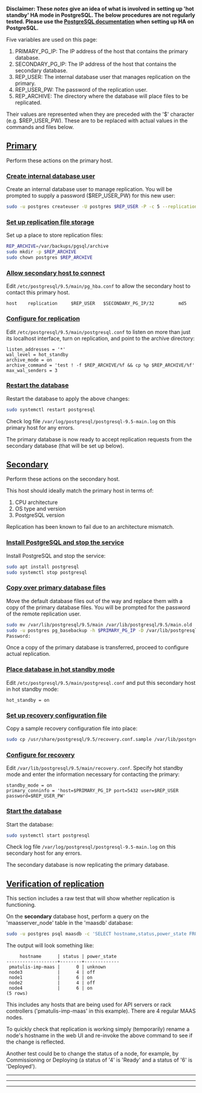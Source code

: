 <!-- deb-2-7-cli
||2.7|2.8|2.9|
|-----:|:-----:|:-----:|:-----:|
|Snap|[CLI](/t/postgresql-ha-hot-standby/2994) ~ [UI](/t/postgresql-ha-hot-standby/2995)|[CLI](/t/postgresql-ha-hot-standby/2996) ~ [UI](/t/postgresql-ha-hot-standby/2997)|[CLI](/t/postgresql-ha-hot-standby/2998) ~ [UI](/t/postgresql-ha-hot-standby/2999)|
|Packages|CLI ~ [UI](/t/postgresql-ha-hot-standby/3001)|[CLI](/t/postgresql-ha-hot-standby/3002) ~ [UI](/t/postgresql-ha-hot-standby/3003)|[CLI](/t/postgresql-ha-hot-standby/3004) ~ [UI](/t/postgresql-ha-hot-standby/3005)|
 deb-2-7-cli -->

<!-- deb-2-7-ui
||2.7|2.8|2.9|
|-----:|:-----:|:-----:|:-----:|
|Snap|[CLI](/t/postgresql-ha-hot-standby/2994) ~ [UI](/t/postgresql-ha-hot-standby/2995)|[CLI](/t/postgresql-ha-hot-standby/2996) ~ [UI](/t/postgresql-ha-hot-standby/2997)|[CLI](/t/postgresql-ha-hot-standby/2998) ~ [UI](/t/postgresql-ha-hot-standby/2999)|
|Packages|[CLI](/t/postgresql-ha-hot-standby/3000) ~ UI|[CLI](/t/postgresql-ha-hot-standby/3002) ~ [UI](/t/postgresql-ha-hot-standby/3003)|[CLI](/t/postgresql-ha-hot-standby/3004) ~ [UI](/t/postgresql-ha-hot-standby/3005)|
 deb-2-7-ui -->

<!-- deb-2-8-cli
||2.7|2.8|2.9|
|-----:|:-----:|:-----:|:-----:|
|Snap|[CLI](/t/postgresql-ha-hot-standby/2994) ~ [UI](/t/postgresql-ha-hot-standby/2995)|[CLI](/t/postgresql-ha-hot-standby/2996) ~ [UI](/t/postgresql-ha-hot-standby/2997)|[CLI](/t/postgresql-ha-hot-standby/2998) ~ [UI](/t/postgresql-ha-hot-standby/2999)|
|Packages|[CLI](/t/postgresql-ha-hot-standby/3000) ~ [UI](/t/postgresql-ha-hot-standby/3001)|CLI ~ [UI](/t/postgresql-ha-hot-standby/3003)|[CLI](/t/postgresql-ha-hot-standby/3004) ~ [UI](/t/postgresql-ha-hot-standby/3005)|
 deb-2-8-cli -->

<!-- deb-2-8-ui
||2.7|2.8|2.9|
|-----:|:-----:|:-----:|:-----:|
|Snap|[CLI](/t/postgresql-ha-hot-standby/2994) ~ [UI](/t/postgresql-ha-hot-standby/2995)|[CLI](/t/postgresql-ha-hot-standby/2996) ~ [UI](/t/postgresql-ha-hot-standby/2997)|[CLI](/t/postgresql-ha-hot-standby/2998) ~ [UI](/t/postgresql-ha-hot-standby/2999)|
|Packages|[CLI](/t/postgresql-ha-hot-standby/3000) ~ [UI](/t/postgresql-ha-hot-standby/3001)|[CLI](/t/postgresql-ha-hot-standby/3002) ~ UI|[CLI](/t/postgresql-ha-hot-standby/3004) ~ [UI](/t/postgresql-ha-hot-standby/3005)|
 deb-2-8-ui -->

<!-- deb-2-9-cli
||2.7|2.8|2.9|
|-----:|:-----:|:-----:|:-----:|
|Snap|[CLI](/t/postgresql-ha-hot-standby/2994) ~ [UI](/t/postgresql-ha-hot-standby/2995)|[CLI](/t/postgresql-ha-hot-standby/2996) ~ [UI](/t/postgresql-ha-hot-standby/2997)|[CLI](/t/postgresql-ha-hot-standby/2998) ~ [UI](/t/postgresql-ha-hot-standby/2999)|
|Packages|[CLI](/t/postgresql-ha-hot-standby/3000) ~ [UI](/t/postgresql-ha-hot-standby/3001)|[CLI](/t/postgresql-ha-hot-standby/3002) ~ [UI](/t/postgresql-ha-hot-standby/3003)|CLI ~ [UI](/t/postgresql-ha-hot-standby/3005)|
 deb-2-9-cli -->

<!-- deb-2-9-ui
||2.7|2.8|2.9|
|-----:|:-----:|:-----:|:-----:|
|Snap|[CLI](/t/postgresql-ha-hot-standby/2994) ~ [UI](/t/postgresql-ha-hot-standby/2995)|[CLI](/t/postgresql-ha-hot-standby/2996) ~ [UI](/t/postgresql-ha-hot-standby/2997)|[CLI](/t/postgresql-ha-hot-standby/2998) ~ [UI](/t/postgresql-ha-hot-standby/2999)|
|Packages|[CLI](/t/postgresql-ha-hot-standby/3000) ~ [UI](/t/postgresql-ha-hot-standby/3001)|[CLI](/t/postgresql-ha-hot-standby/3002) ~ [UI](/t/postgresql-ha-hot-standby/3003)|[CLI](/t/postgresql-ha-hot-standby/3004) ~ UI|
 deb-2-9-ui -->

<!-- snap-2-7-cli
||2.7|2.8|2.9|
|-----:|:-----:|:-----:|:-----:|
|Snap|CLI ~ [UI](/t/postgresql-ha-hot-standby/2995)|[CLI](/t/postgresql-ha-hot-standby/2996) ~ [UI](/t/postgresql-ha-hot-standby/2997)|[CLI](/t/postgresql-ha-hot-standby/2998) ~ [UI](/t/postgresql-ha-hot-standby/2999)|
|Packages|[CLI](/t/postgresql-ha-hot-standby/3000) ~ [UI](/t/postgresql-ha-hot-standby/3001)|[CLI](/t/postgresql-ha-hot-standby/3002) ~ [UI](/t/postgresql-ha-hot-standby/3003)|[CLI](/t/postgresql-ha-hot-standby/3004) ~ [UI](/t/postgresql-ha-hot-standby/3005)|
 snap-2-7-cli -->

<!-- snap-2-7-ui
||2.7|2.8|2.9|
|-----:|:-----:|:-----:|:-----:|
|Snap|[CLI](/t/postgresql-ha-hot-standby/2994) ~ UI|[CLI](/t/postgresql-ha-hot-standby/2996) ~ [UI](/t/postgresql-ha-hot-standby/2997)|[CLI](/t/postgresql-ha-hot-standby/2998) ~ [UI](/t/postgresql-ha-hot-standby/2999)|
|Packages|[CLI](/t/postgresql-ha-hot-standby/3000) ~ [UI](/t/postgresql-ha-hot-standby/3001)|[CLI](/t/postgresql-ha-hot-standby/3002) ~ [UI](/t/postgresql-ha-hot-standby/3003)|[CLI](/t/postgresql-ha-hot-standby/3004) ~ [UI](/t/postgresql-ha-hot-standby/3005)|
 snap-2-7-ui -->

<!-- snap-2-8-cli
||2.7|2.8|2.9|
|-----:|:-----:|:-----:|:-----:|
|Snap|[CLI](/t/postgresql-ha-hot-standby/2994) ~ [UI](/t/postgresql-ha-hot-standby/2995)|CLI ~ [UI](/t/postgresql-ha-hot-standby/2997)|[CLI](/t/postgresql-ha-hot-standby/2998) ~ [UI](/t/postgresql-ha-hot-standby/2999)|
|Packages|[CLI](/t/postgresql-ha-hot-standby/3000) ~ [UI](/t/postgresql-ha-hot-standby/3001)|[CLI](/t/postgresql-ha-hot-standby/3002) ~ [UI](/t/postgresql-ha-hot-standby/3003)|[CLI](/t/postgresql-ha-hot-standby/3004) ~ [UI](/t/postgresql-ha-hot-standby/3005)|
 snap-2-8-cli -->

<!-- snap-2-8-ui
||2.7|2.8|2.9|
|-----:|:-----:|:-----:|:-----:|
|Snap|[CLI](/t/postgresql-ha-hot-standby/2994) ~ [UI](/t/postgresql-ha-hot-standby/2995)|[CLI](/t/postgresql-ha-hot-standby/2996) ~ UI|[CLI](/t/postgresql-ha-hot-standby/2998) ~ [UI](/t/postgresql-ha-hot-standby/2999)|
|Packages|[CLI](/t/postgresql-ha-hot-standby/3000) ~ [UI](/t/postgresql-ha-hot-standby/3001)|[CLI](/t/postgresql-ha-hot-standby/3002) ~ [UI](/t/postgresql-ha-hot-standby/3003)|[CLI](/t/postgresql-ha-hot-standby/3004) ~ [UI](/t/postgresql-ha-hot-standby/3005)|
 snap-2-8-ui -->

<!-- snap-2-9-cli
||2.7|2.8|2.9|
|-----:|:-----:|:-----:|:-----:|
|Snap|[CLI](/t/postgresql-ha-hot-standby/2994) ~ [UI](/t/postgresql-ha-hot-standby/2995)|[CLI](/t/postgresql-ha-hot-standby/2996) ~ [UI](/t/postgresql-ha-hot-standby/2997)|CLI ~ [UI](/t/postgresql-ha-hot-standby/2999)|
|Packages|[CLI](/t/postgresql-ha-hot-standby/3000) ~ [UI](/t/postgresql-ha-hot-standby/3001)|[CLI](/t/postgresql-ha-hot-standby/3002) ~ [UI](/t/postgresql-ha-hot-standby/3003)|[CLI](/t/postgresql-ha-hot-standby/3004) ~ [UI](/t/postgresql-ha-hot-standby/3005)|
 snap-2-9-cli -->

<!-- snap-2-9-ui
||2.7|2.8|2.9|
|-----:|:-----:|:-----:|:-----:|
|Snap|[CLI](/t/postgresql-ha-hot-standby/2994) ~ [UI](/t/postgresql-ha-hot-standby/2995)|[CLI](/t/postgresql-ha-hot-standby/2996) ~ [UI](/t/postgresql-ha-hot-standby/2997)|[CLI](/t/postgresql-ha-hot-standby/2998) ~ UI|
|Packages|[CLI](/t/postgresql-ha-hot-standby/3000) ~ [UI](/t/postgresql-ha-hot-standby/3001)|[CLI](/t/postgresql-ha-hot-standby/3002) ~ [UI](/t/postgresql-ha-hot-standby/3003)|[CLI](/t/postgresql-ha-hot-standby/3004) ~ [UI](/t/postgresql-ha-hot-standby/3005)|
 snap-2-9-ui -->

**Disclaimer: These *notes* give an idea of what is involved in setting up 'hot standby' HA mode in PostgreSQL. The below procedures are not regularly tested. Please use the [PostgreSQL documentation](https://www.postgresql.org/docs/9.5/static/high-availability.html) when setting up HA on PostgreSQL.**

Five variables are used on this page:

1.   PRIMARY_PG_IP: The IP address of the host that contains the primary database.
2.   SECONDARY_PG_IP: The IP address of the host that contains the secondary database.
3.   REP_USER: The internal database user that manages replication on the primary.
4.   REP_USER_PW: The password of the replication user.
5.   REP_ARCHIVE: The directory where the database will place files to be replicated.

Their values are represented when they are preceded with the '$' character (e.g. $REP_USER_PW). These are to be replaced with actual values in the commands and files below.

<a href="#heading--primary"><h2 id="heading--primary">Primary</h2></a>

Perform these actions on the primary host.

<a href="#heading--create-internal-database-user"><h3 id="heading--create-internal-database-user">Create internal database user</h3></a>

Create an internal database user to manage replication. You will be prompted to supply a password ($REP_USER_PW) for this new user:

``` bash
sudo -u postgres createuser -U postgres $REP_USER -P -c 5 --replication
```

<a href="#heading--set-up-replication-file-storage"><h3 id="heading--set-up-replication-file-storage">Set up replication file storage</h3></a>

Set up a place to store replication files:

``` bash
REP_ARCHIVE=/var/backups/pgsql/archive
sudo mkdir -p $REP_ARCHIVE
sudo chown postgres $REP_ARCHIVE
```

<a href="#heading--allow-secondary-host-to-connect"><h3 id="heading--allow-secondary-host-to-connect">Allow secondary host to connect</h3></a>

Edit `/etc/postgresql/9.5/main/pg_hba.conf` to allow the secondary host to contact this primary host.

``` no-highlight
host    replication     $REP_USER   $SECONDARY_PG_IP/32         md5
```

<a href="#heading--configure-for-replication"><h3 id="heading--configure-for-replication">Configure for replication</h3></a>

Edit `/etc/postgresql/9.5/main/postgresql.conf` to listen on more than just its localhost interface, turn on replication, and point to the archive directory:

``` no-highlight
listen_addresses = '*'
wal_level = hot_standby
archive_mode = on
archive_command = 'test ! -f $REP_ARCHIVE/%f && cp %p $REP_ARCHIVE/%f'
max_wal_senders = 3
```

<a href="#heading--restart-the-database"><h3 id="heading--restart-the-database">Restart the database</h3></a>

Restart the database to apply the above changes:

``` bash
sudo systemctl restart postgresql
```

Check log file `/var/log/postgresql/postgresql-9.5-main.log` on this primary host for any errors.

The primary database is now ready to accept replication requests from the secondary database (that will be set up below).

<a href="#heading--secondary"><h2 id="heading--secondary">Secondary</h2></a>

Perform these actions on the secondary host.

This host should ideally match the primary host in terms of:

1.   CPU architecture
2.   OS type and version
3.   PostgreSQL version

Replication has been known to fail due to an architecture mismatch.

<a href="#heading--install-postgresql-and-stop-the-service"><h3 id="heading--install-postgresql-and-stop-the-service">Install PostgreSQL and stop the service</h3></a>

Install PostgreSQL and stop the service:

``` bash
sudo apt install postgresql
sudo systemctl stop postgresql
```

<a href="#heading--copy-over-primary-database-files"><h3 id="heading--copy-over-primary-database-files">Copy over primary database files</h3></a>

Move the default database files out of the way and replace them with a copy of the primary database files. You will be prompted for the password of the remote replication user.

``` bash
sudo mv /var/lib/postgresql/9.5/main /var/lib/postgresql/9.5/main.old
sudo -u postgres pg_basebackup -h $PRIMARY_PG_IP -D /var/lib/postgresql/9.5/main -U $REP_USER -v -P --xlog-method=stream
Password: 
```

Once a copy of the primary database is transferred, proceed to configure actual replication.

<a href="#heading--place-database-in-hot-standby-mode"><h3 id="heading--place-database-in-hot-standby-mode">Place database in hot standby mode</h3></a>

Edit `/etc/postgresql/9.5/main/postgresql.conf` and put this secondary host in hot standby mode:

``` no-highlight
hot_standby = on
```

<a href="#heading--set-up-recovery-configuration-file"><h3 id="heading--set-up-recovery-configuration-file">Set up recovery configuration file</h3></a>

Copy a sample recovery configuration file into place:

``` bash
sudo cp /usr/share/postgresql/9.5/recovery.conf.sample /var/lib/postgresql/9.5/main/recovery.conf
```

<a href="#heading--configure-for-recovery"><h3 id="heading--configure-for-recovery">Configure for recovery</h3></a>

Edit `/var/lib/postgresql/9.5/main/recovery.conf`. Specify hot standby mode and enter the information necessary for contacting the primary:

``` no-highlight
standby_mode = on
primary_conninfo = 'host=$PRIMARY_PG_IP port=5432 user=$REP_USER password=$REP_USER_PW'
```

<a href="#heading--start-the-database"><h3 id="heading--start-the-database">Start the database</h3></a>

Start the database:

``` bash
sudo systemctl start postgresql
```

Check log file `/var/log/postgresql/postgresql-9.5-main.log` on this secondary host for any errors.

The secondary database is now replicating the primary database.

<a href="#heading--verification-of-replication"><h2 id="heading--verification-of-replication">Verification of replication</h2></a>

This section includes a raw test that will show whether replication is functioning.

On the **secondary** database host, perform a query on the 'maasserver_node' table in the 'maasdb' database:

``` bash
sudo -u postgres psql maasdb -c 'SELECT hostname,status,power_state FROM maasserver_node'
```

The output will look something like:

``` no-highlight
     hostname      | status | power_state 
-------------------+--------+-------------
 pmatulis-imp-maas |      0 | unknown
 node3             |      4 | off
 node1             |      6 | on
 node2             |      4 | off
 node4             |      6 | on
(5 rows)
```

This includes any hosts that are being used for API servers or rack controllers ('pmatulis-imp-maas' in this example). There are 4 regular MAAS nodes.

To quickly check that replication is working simply (temporarily) rename a node's hostname in the web UI and re-invoke the above command to see if the change is reflected.

Another test could be to change the status of a node, for example, by Commissioning or Deploying (a status of '4' is 'Ready' and a status of '6' is 'Deployed').


------
****
------
